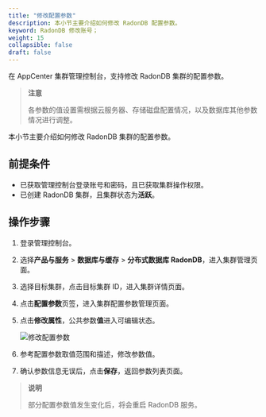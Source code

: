 ```yaml
---
title: "修改配置参数"
description: 本小节主要介绍如何修改 RadonDB 配置参数。 
keyword: RadonDB 修改账号；
weight: 15
collapsible: false
draft: false
---
```




在 AppCenter 集群管理控制台，支持修改 RadonDB 集群的配置参数。

> **注意**
> 
> 各参数的值设置需根据云服务器、存储磁盘配置情况，以及数据库其他参数情况进行调整。

本小节主要介绍如何修改 RadonDB 集群的配置参数。

## 前提条件

- 已获取管理控制台登录账号和密码，且已获取集群操作权限。
- 已创建 RadonDB 集群，且集群状态为**活跃**。

## 操作步骤

1. 登录管理控制台。
2. 选择**产品与服务** > **数据库与缓存** > **分布式数据库 RadonDB**，进入集群管理页面。
3. 选择目标集群，点击目标集群 ID，进入集群详情页面。
4. 点击**配置参数**页签，进入集群配置参数管理页面。
5. 点击**修改属性**，公共参数**值**进入可编辑状态。
   
   ![修改配置参数](../../../_images/modify_para.png)

6. 参考配置参数取值范围和描述，修改参数值。
7. 确认参数信息无误后，点击**保存**，返回参数列表页面。
 
> **说明**
> 
> 部分配置参数值发生变化后，将会重启 RadonDB 服务。

